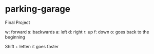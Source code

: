 # parking-garage
Final Project 


w: forward
s: backwards
a: left
d: right
r: up
f: down
o: goes back to the beginning

Shift + letter: it goes faster
